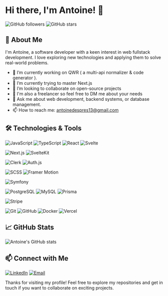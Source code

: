 # Hi there, I'm Antoine! 👋

![GitHub followers](https://img.shields.io/github/followers/antoine13330?style=social)
![GitHub stars](https://img.shields.io/github/stars/antoine13330?style=social)

## 🚀 About Me

I'm Antoine, a software developer with a keen interest in web fullstack development. I love exploring new technologies and applying them to solve real-world problems. 

- 🔭 I’m currently working on QWR ( a multi-api normalizer & code generator ).
- 🌱 I’m currently trying to master Next.js
- 👯 I’m looking to collaborate on open-source projects
- 🏢 I'm also a freelancer so feel free to DM me about your needs
- 💬 Ask me about web development, backend systems, or database management.
- 📫 How to reach me: [antoinedespres13@gmail.com](mailto:antoinedespres13@gmail.com)

## 🛠️ Technologies & Tools

![JavaScript](https://img.shields.io/badge/-JavaScript-F7DF1E?style=flat-square&logo=javascript&logoColor=black)
![TypeScript](https://img.shields.io/badge/-TypeScript-007ACC?style=flat-square&logo=typescript&logoColor=white)
![React](https://img.shields.io/badge/-React-61DAFB?style=flat-square&logo=react&logoColor=black)
![Svelte](https://img.shields.io/badge/-Svelte-FF3E00?style=flat-square&logo=svelte&logoColor=white)

![Next.js](https://img.shields.io/badge/-Next.js-000000?style=flat-square&logo=next.js&logoColor=white)
![SvelteKit](https://img.shields.io/badge/-SvelteKit-000000?style=flat-square&logo=svelte&logoColor=white)

![Clerk](https://img.shields.io/badge/-Clerk-352d63?style=flat-square&logo=clerk&logoColor=white)
![Auth.js](https://img.shields.io/badge/-Auth.js-3b82f6?style=flat-square&logo=auth0&logoColor=white)

![SCSS](https://img.shields.io/badge/-SCSS-CC6699?style=flat-square&logo=sass&logoColor=white)
![Framer Motion](https://img.shields.io/badge/-Framer_Motion-0055FF?style=flat-square&logo=framer&logoColor=white)

![Symfony](https://img.shields.io/badge/-Symfony-000000?style=flat-square&logo=symfony&logoColor=white)

![PostgreSQL](https://img.shields.io/badge/-PostgreSQL-336791?style=flat-square&logo=postgresql&logoColor=white)
![MySQL](https://img.shields.io/badge/-PostgreSQL-336791?style=flat-square&logo=postgresql&logoColor=white)
![Prisma](https://img.shields.io/badge/-Prisma-2D3748?style=flat-square&logo=prisma&logoColor=white)

![Stripe](https://img.shields.io/badge/-Stripe-008CDD?style=flat-square&logo=stripe&logoColor=white)

![Git](https://img.shields.io/badge/-Git-F05032?style=flat-square&logo=git&logoColor=white)
![GitHub](https://img.shields.io/badge/-GitHub-181717?style=flat-square&logo=github&logoColor=white)
![Docker](https://img.shields.io/badge/-Docker-2496ED?style=flat-square&logo=docker&logoColor=white)
![Vercel](https://img.shields.io/badge/-Vercel-000000?style=flat-square&logo=vercel&logoColor=white)


## 📈 GitHub Stats

![Antoine's GitHub stats](https://github-readme-stats.vercel.app/api?username=antoine13330&show_icons=true&theme=radical)

## 📫 Connect with Me

[![LinkedIn](https://img.shields.io/badge/-LinkedIn-0077B5?style=flat-square&logo=linkedin&logoColor=white)](https://www.linkedin.com/in/your-linkedin-profile)
[![Email](https://img.shields.io/badge/-Email-D14836?style=flat-square&logo=gmail&logoColor=white)](mailto:antoinedespres13@gmail.com)

Thanks for visiting my profile! Feel free to explore my repositories and get in touch if you want to collaborate on exciting projects.
